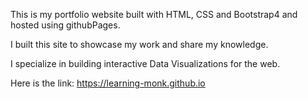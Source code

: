 This is my portfolio website built with HTML, CSS and Bootstrap4 and hosted using githubPages.

I built this site to showcase my work and share my knowledge.

I specialize in building interactive Data Visualizations for the web.

Here is the link:
https://learning-monk.github.io
